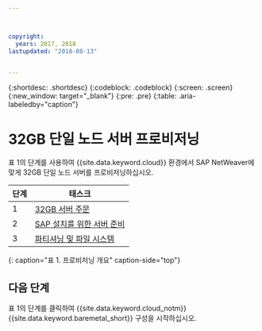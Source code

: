 ```yaml
---



copyright:
  years: 2017, 2018
lastupdated: "2018-08-13"


---
```


{:shortdesc: .shortdesc}
{:codeblock: .codeblock}
{:screen: .screen}
{:new_window: target="_blank"}
{:pre: .pre}
{:table: .aria-labeledby="caption"}

# 32GB 단일 노드 서버 프로비저닝

표 1의 단계를 사용하여 {{site.data.keyword.cloud}} 환경에서 SAP NetWeaver에 맞게 32GB 단일 노드 서버를 프로비저닝하십시오.

|단계 |태스크 |
| --- | --- |
|1 |[32GB 서버 주문](/docs/infrastructure/sap-netweaver-rhel-qrg/rhel-set-up-infrastructure-32GB.html)
|2 |[SAP 설치를 위한 서버 준비](/docs/infrastructure/sap-netweaver-rhel-qrg/rhel-prepare-server-32GB.html)
|3 |[파티셔닝 및 파일 시스템](/docs/infrastructure/sap-netweaver-rhel-qrg/rhel-partition-32GB.html)
{: caption="표 1. 프로비저닝 개요" caption-side="top"}

## 다음 단계

표 1의 단계를 클릭하여 {{site.data.keyword.cloud_notm}} {{site.data.keyword.baremetal_short}} 구성을 시작하십시오.
